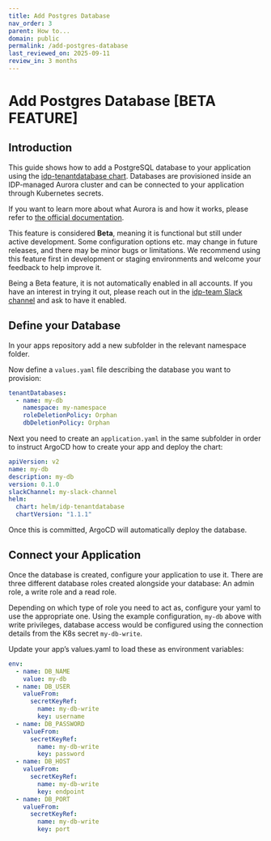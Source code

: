 ```yaml
---
title: Add Postgres Database
nav_order: 3 
parent: How to...
domain: public
permalink: /add-postgres-database
last_reviewed_on: 2025-09-11
review_in: 3 months
---
```

# Add Postgres Database [BETA FEATURE]

## Introduction
This guide shows how to add a PostgreSQL database to your application using the [idp-tenantdatabase chart](https://github.com/jppol-idp/helm-idp-postgresql).
Databases are provisioned inside an IDP-managed Aurora cluster and can be connected to your application through Kubernetes secrets.

If you want to learn more about what Aurora is and how it works, please refer to [the official documentation](https://docs.aws.amazon.com/AmazonRDS/latest/AuroraUserGuide/aurora-serverless-v2.how-it-works.html).

This feature is considered **Beta**, meaning it is functional but still under active development. Some configuration options etc. may change in future releases, and there may be minor bugs or limitations. We recommend using this feature first in development or staging environments and welcome your feedback to help improve it.

Being a Beta feature, it is not automatically enabled in all accounts. If you have an interest in trying it out, please reach out in the [idp-team Slack channel](https://jppol.slack.com/archives/C07TZPBHFUL) and ask to have it enabled.


## Define your Database
In your apps repository add a new subfolder in the relevant namespace folder.

Now define a `values.yaml` file describing the database you want to provision:

```yaml 
tenantDatabases:
  - name: my-db
    namespace: my-namespace
    roleDeletionPolicy: Orphan
    dbDeletionPolicy: Orphan
```

Next you need to create an `application.yaml` in the same subfolder in order to instruct ArgoCD how to create your app and deploy the chart:

```yaml
apiVersion: v2
name: my-db
description: my-db
version: 0.1.0
slackChannel: my-slack-channel
helm:
  chart: helm/idp-tenantdatabase
  chartVersion: "1.1.1"
```

Once this is committed, ArgoCD will automatically deploy the database.

## Connect your Application
Once the database is created, configure your application to use it. 
There are three different database roles created alongside your database: An admin role, a write role and a read role.

Depending on which type of role you need to act as, configure your yaml to use the appropriate one.
Using the example configuration, `my-db` above with write privileges, database access would be configured using the connection details from the K8s secret `my-db-write`.

Update your app’s values.yaml to load these as environment variables:

```yaml 
env:
  - name: DB_NAME
    value: my-db
  - name: DB_USER
    valueFrom:
      secretKeyRef:
        name: my-db-write
        key: username
  - name: DB_PASSWORD
    valueFrom:
      secretKeyRef:
        name: my-db-write
        key: password
  - name: DB_HOST
    valueFrom:
      secretKeyRef:
        name: my-db-write
        key: endpoint
  - name: DB_PORT
    valueFrom:
      secretKeyRef:
        name: my-db-write
        key: port
```
